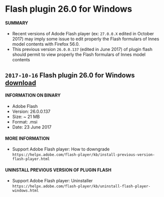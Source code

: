 # Flash plugin 26.0 for Windows

#### **SUMMARY**
- Recent versions of Adode Flash player (ex: ```27.0.0.X``` edited in October 2017) may imply some issue to edit properly the Flash formulars of Innes model contents with Firefox 56.0.
- This previous version ```26.0.0.137``` (edited in June 2017) of plugin flash should permit to view properly the Flash formulars of Innes model contents

## `2017-10-16` Flash plugin 26.0 for Windows [download](https://github.com/Qeedji/archives/blob/master/downloads/tools/flashplayer26_0r0_137_win.msi)
#### **INFORMATION ON BINARY**
- Adobe Flash
- Version: 26.0.0.137
- Size: ~ 21 MB
- Format: .msi
- Date: 23 June 2017
#### **MORE INFORMATION**
- Support Adobe Flash player: How to downgrade ```https://helpx.adobe.com/flash-player/kb/install-previous-version-flash-player.html```
#### **UNINSTALL PREVIOUS VERSION OF PLUGIN FLASH**
- Support Adobe Flash player: Uninstaller ```https://helpx.adobe.com/flash-player/kb/uninstall-flash-player-windows.html```




